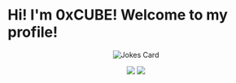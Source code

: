 <div class="centered">
  <h1>Hi! I'm 0xCUBE! Welcome to my profile!</h1>
</div>

<p align="center">
  <img src="https://readme-jokes.vercel.app/api" alt="Jokes Card" />
</p align="center">


<p align = "center">
  <img  src = "https://github-readme-stats.vercel.app/api?username=0xCUB3&show_icons=true&theme=radical">
  <img src = "https://github-readme-stats.vercel.app/api/top-langs/?username=0xCUB3&theme=radical">
</p>
